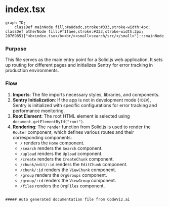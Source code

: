 # index.tsx

```mermaid
graph TD;
    classDef mainNode fill:#a8dadc,stroke:#333,stroke-width:4px;
classDef otherNode fill:#f1faee,stroke:#333,stroke-width:2px;
20769851["<b>index.tsx</b><br/><small>search/src/</small>"]:::mainNode

```
### Purpose
This file serves as the main entry point for a Solid.js web application. It sets up routing for different pages and initializes Sentry for error tracking in production environments.

### Flow
1. **Imports**: The file imports necessary styles, libraries, and components.
2. **Sentry Initialization**: If the app is not in development mode (`!DEV`), Sentry is initialized with specific configurations for error tracking and performance monitoring.
3. **Root Element**: The root HTML element is selected using `document.getElementById("root")`.
4. **Rendering**: The `render` function from Solid.js is used to render the `Router` component, which defines various routes and their corresponding components:
   - `/` renders the `Home` component.
   - `/search` renders the `Search` component.
   - `/upload` renders the `Upload` component.
   - `/create` renders the `CreateChunk` component.
   - `/chunk/edit/:id` renders the `EditChunk` component.
   - `/chunk/:id` renders the `ViewChunk` component.
   - `/group` renders the `OrgGroups` component.
   - `/group/:id` renders the `ViewGroup` component.
   - `/files` renders the `OrgFiles` component.
```

##### Auto generated documentation file from CodeViz.ai
